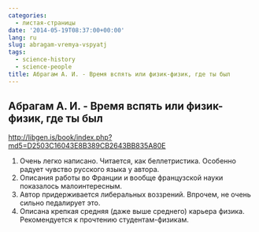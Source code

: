 ```yaml
---
categories:
  - листая-страницы
date: '2014-05-19T08:37:00+00:00'
lang: ru
slug: abragam-vremya-vspyatj
tags:
  - science-history
  - science-people
title: Абрагам А. И. - Время вспять или физик-физик, где ты был
---
```


## Абрагам А. И. - Время вспять или физик-физик, где ты был

<http://libgen.is/book/index.php?md5=D2503C16043E8B389CB2643BB835A80E>

<!--more-->

1.  Очень легко написано. Читается, как беллетристика. Особенно радует чувство русского языка у автора.
2.  Описания работы во Франции и вообще французской науки показалось малоинтересным.
3.  Автор придерживается либеральных воззрений. Впрочем, не очень сильно педалирует это.
4.  Описана крепкая средняя (даже выше среднего) карьера физика. Рекомендуется к прочтению студентам-физикам.
